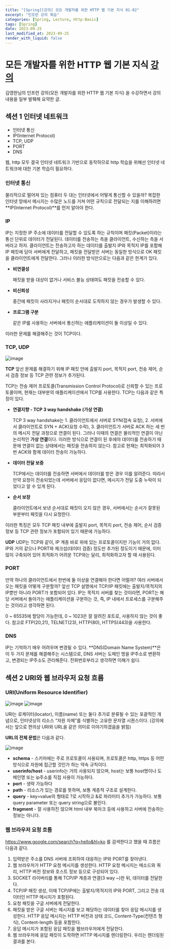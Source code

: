 ```yaml
---
title: "[Spring][강의] 모든 개발자를 위한 HTTP 웹 기본 지식 01-02"
excerpt: "인프런 강의 복습"
categories: [Spring, Lecture, Http-Basic]
tags: [Spring]
date: 2023-09-25
last_modified_at: 2023-09-25
render_with_liquid: false
---
```


# 모든 개발자를 위한 HTTP 웹 기본 지식 [강의](https://www.inflearn.com/course/http-%EC%9B%B9-%EB%84%A4%ED%8A%B8%EC%9B%8C%ED%81%AC)

김영한님의 인프런 강의(모든 개발자를 위한 HTTP 웹 기본 지식) 을 수강하면서 강의 내용을 일부 발췌해 요약한 글.

## **섹션 1** 인터넷 네트워크

- 인터넷 통신
- IP(Internet Protocol)
- TCP, UDP
- PORT
- DNS

웹, http 모두 결국 인터넷 네트워크 기반으로 동작하므로 http 학습을 위해선 인터넷 네트워크에 대한 기본 학습이 필요하다.

### **인터넷 통신**

물리적으로 떨어져 있는 컴퓨터 두 대는 인터넷에서 어떻게 통신할 수 있을까? 복잡한 인터넷 망에서 메시지는 수많은 노드를 거쳐 어떤 규칙으로 전달되는 지를 이해하려면 **IP(Internet Protocol)**를 먼저 알아야 한다. 


### **IP**

IP는 지정한 IP 주소에 데이터를 전달할 수 있도록 하는 규칙이며 패킷(Packet)이라는 통신 단위로 데이터가 전달된다. 데이터를 전송하는 측을 클라이언트, 수신하는 측을 서버라고 하자. 
클라이언트는 전송하고자 하는 데이터를 출발지 IP와 목적지 IP를 포함해 IP 패킷에 담아 서버에게 전달하고, 패킷을 전달받은 서버는 동일한 방식으로 OK 패킷을 클라이언트에게 전달한다.
그러나 이러한 방식만으로는 다음과 같은 한계가 있다.

- **비연결성** 

    패킷을 받을 대상이 없거나 서비스 불능 상태여도 패킷을 전송할 수 있다.


- **비신뢰성**

    중간에 패킷이 사라지거나 패킷이 순서대로 도착하지 않는 경우가 발생할 수 있다.


- **프로그램 구분**

    같은 IP를 사용하는 서버에서 통신하는 애플리케이션이 둘 이상일 수 있다. 


이러한 문제를 해결해주는 것이 TCP이다.

### **TCP, UDP**


![image](https://github.com/yeondori/yeondori.github.io/assets/93027942/15a26373-3aee-490b-81fe-163228d49e5a)

**TCP**
앞선 문제를 해결하기 위해 IP 패킷 안에 출발지 port, 목적지 port, 전송 제어, 순서 검증 정보 등 TCP 관련 정보가 추가된다.

TCP는 전송 제어 프로토콜(Transmission Control Protocol)로 신뢰할 수 있는 프로토콜이며, 현재는 대부분의 애플리케이션에서 TCP를 사용한다. TCP는 다음과 같은 특징이 있다.

- **연결지향 - TCP 3 way handshake (가상 연결)**

  TCP 3 way handshake는 1. 클라이언트에서 서버로 SYN(접속 요청), 2. 서버에서 클라이언트로 SYN + ACK(요청 수락), 3. 클라이언트가 서버로 ACK 하는 세 번의 메시지 전달 과정으로 연결이 된다. 그러나 이때의 연결은 물리적인 연결이 아닌 논리적인 **가상 연결**이다.
  이러한 방식으로 연결이 된 후에야 데이터를 전송하기 때문에 연결이 없는 상태에서는 패킷을 전송하지 않는다. 참고로 현재는 최적화되어 3번 ACK와 함께 데이터 전송이 가능하다. 
  

- **데이터 전달 보증**
  
  TCP에서는 데이터를 전송하면 서버에서 데이터를 받은 경우 이를 알려준다. 따라서 만약 요청이 전송되었는데 서버에서 응답이 없다면, 메시지가 전달 도중 누락이 되었다고 알 수 있게 된다. 

- **순서 보장**

  클라이언트에서 보낸 순서대로 패킷이 오지 않은 경우, 서버에서는 순서가 잘못된 부분부터 패킷을 다시 요청한다. 


이러한 특징은 모두 TCP 패킷 내부에 출발지 port, 목적지 port, 전송 제어, 순서 검증 정보 등 TCP 관련 정보가 포함되어 있기 때문에 가능하다.

**UDP**
UDP는 TCP와 같이, IP 계층 바로 위에 있는 프로토콜이지만 기능이 거의 없다.
IP와 거의 같으나 PORT와 체크섬(데이터 검증) 정도만 추가된 정도이기 때문에, 이미 많이 구축되어 있어 최적화가 어려운 TCP와는 달리, 최적화하고자 할 때 사용된다.

### **PORT**

만약 하나의 클라이언트에서 한번에 둘 이상을 연결해야 한다면 어떨까? 여러 서버에서 오는 패킷을 어떻게 구분할까? 앞선 TCP 설명에서 TCP/IP 패킷에는 출발지/목적지의 IP뿐만 아니라 PORT가 포함되어 있다. 
IP는 목적지 서버를 찾는 것이라면, PORT는 해당 서버에서 돌아가는 애플리케이션을 구분하는 것, 즉, IP 내에서 프로세스를 구분해주는 것이라고 생각하면 된다.

0 ~ 65535에 할당이 가능한데, 0 ~ 1023은 잘 알려진 포트로, 사용하지 않는 것이 좋다. 참고로 FTP(20,21), TELNET(23), HTTP(80), HTTPS(443)을 사용한다.

### **DNS**

IP는 기억하기 매우 어려우며 변경될 수 있다. **DNS(Domain Name System)**은 이 두 가지 문제를 해결해주는 시스템으로, DNS 서버는 도메인 명을 IP주소로 변환하고, 변경되는 IP주소도 관리해준다. 
전화번호부라고 생각하면 이해가 쉽다.


## **섹션 2** URI와 웹 브라우저 요청 흐름
### **URI(Uniform Resource Identifier)**
![image](https://github.com/yeondori/yeondori.github.io/assets/93027942/d548cce4-3b8c-481f-974c-b231c630723c)
![image](https://github.com/yeondori/yeondori.github.io/assets/93027942/18d8f1d9-f1d7-47fb-af01-a3df2c41216a)

URI는 로케이터(locator), 이름(name) 또는 둘다 추가로 분류될 수 있는 포괄적인 개념으로, 인터넷상의 리소스 “자원 자체”를 식별하는 고유한 문자열 시퀀스이다.
(강의에서는 앞으로 편의상 URI와 URL을 같은 의미로 이야기하겠음을 밝힘)

**URL의 전체 문법**은 다음과 같다.

![image](https://github.com/yeondori/yeondori.github.io/assets/93027942/ed95b08b-6736-4ab6-af3c-7ea925f691ac)

- **schema** - 스키마에는 주로 프로토콜이 사용되며, 프로토콜은 http, https 등 어떤 방식으로 자원에 접근할 것인가 하는 약속 규칙이다. 
- **userinfo/host** -  userinfo는 거의 사용되지 않으며, host는 보통 host명이나 도메인명 또는 ip주소를 직접 사용이 가능하다.
- **port** - 생략 가능하다
- **path** - 리소스가 있는 경로를 뜻하며, 보통 계층적 구조로 설계한다. 
- **query** - key=value의 형태로 ?로 시작하고 &로 파라미터 추가가 가능하다. 보통 query parameter 또는 query string으로 불린다.
- **fragment** - 잘 사용하진 않으며 html 내부 북마크 등에 사용하고 서버에 전송하는 정보는 아니다.

### **웹 브라우저 요청 흐름**

https://www.google.com/search?q=hello&hl=ko 를 검색한다고 했을 때 흐름은 다음과 같다.

1. 입력받은 주소를 DNS 서버에 조회하여 대응하는 IP와 PORT를 찾아낸다.
2. 웹 브라우저가 HTTP 요청 메시지를 생성한다. HTTP 요청 메시지는 메소드와 쿼리, HTTP 버전 정보와 호스트 정보 등으로 구성되어 있다.
3. SOCKET 라이버리를 통해 TCP/IP 계층과 연결(3 way ~)한 뒤, 데이터를 전달한다.
4. TCP/IP 패킷 생성, 이때 TCP/IP에는 출발지/목적지의 IP와 PORT, 그리고 전송 데이터인 HTTP 메시지가 포함된다.
5. 요청 패킷을 구글 서버에게 전달한다.
6. 패킷을 받은 구글 서버는 메시지를 보고 해당하는 데이터를 찾아 응답 메시지를 생성한다. HTTP 응답 메시지는 HTTP 버전과 상태 코드, Content-Type(컨텐츠 형식), Content-length 등을 포함한다.
7. 응답 메시지가 포함된 응답 패킷을 웹브라우저에게 전달한다.
8. 웹 브라우저에 응답 패킷이 도착하면 HTTP 메시지를 렌더링한다. 우리는 렌더링된 결과를 본다.

